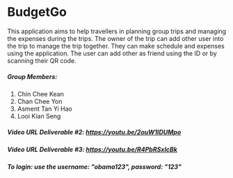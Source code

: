# BudgetGo

This application aims to help travellers in planning group trips and managing the expenses during the trips. The owner of the trip can add other user into the trip to manage the trip together. They can make schedule and expenses using the application. The user can add other as friend using the ID or by scanning their QR code.

##### Group Members:

1. Chin Chee Kean
1. Chan Chee Yon
1. Asment Tan Yi Hao
1. Looi Kian Seng

##### Video URL Deliverable #2: https://youtu.be/2ouW1lDUMpo

##### Video URL Deliverable #3: https://youtu.be/R4PbRSxIcBk

##### To login: use the username: "obama123", password: "123"
